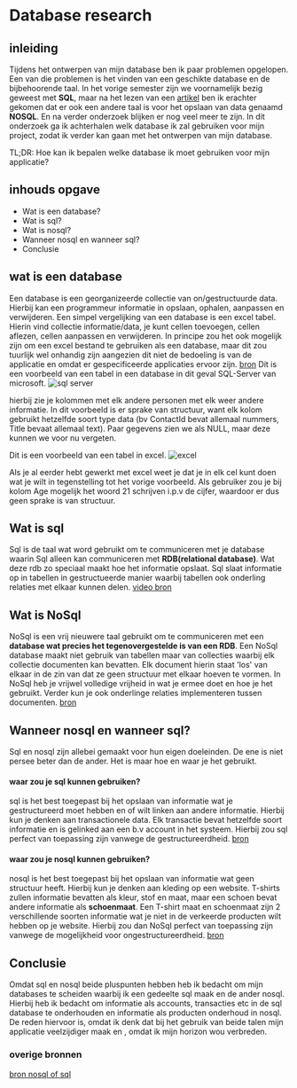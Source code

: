 # Database research

## inleiding
Tijdens het ontwerpen van mijn database ben ik paar problemen opgelopen. Een van die problemen is het vinden van een geschikte database en de bijbehoorende taal.
In het vorige semester zijn we voornamelijk bezig geweest met **SQL**, maar na het lezen van een [artikel](https://fabric.inc/blog/sql-nosql-ecommerce/) ben ik erachter gekomen dat er ook een andere taal is voor het opslaan van data genaamd **NOSQL**. En na verder onderzoek blijken er nog veel meer te zijn. In dit onderzoek ga ik achterhalen welk database ik zal gebruiken voor mijn project, zodat ik verder kan gaan met het ontwerpen van mijn database.

TL;DR: Hoe kan ik bepalen welke database ik moet gebruiken voor mijn applicatie?

## inhouds opgave
- Wat is een database?
- Wat is sql?
- Wat is nosql?
- Wanneer nosql en wanneer sql?
- Conclusie

## wat is een database
Een database is een georganizeerde collectie van on/gestructuurde data. Hierbij kan een programmeur informatie in opslaan, ophalen, aanpassen en verwijderen. Een simpel vergelijking van een database is een excel tabel. Hierin vind collectie informatie/data, je kunt cellen toevoegen, cellen aflezen, cellen aanpassen en verwijderen. In principe zou het ook mogelijk zijn om een excel bestand te gebruiken als een database, maar dit zou tuurlijk wel onhandig zijn aangezien dit niet de bedoeling is van de applicatie en omdat er gespecificeerde applicaties ervoor zijn.
[bron](https://www.oracle.com/in/database/what-is-database/)
Dit is een voorbeeld van een tabel in een database in dit geval SQL-Server van microsoft.
![sql server](https://www.mssqltips.com/tipimages2/2470_img2.gif)

hierbij zie je kolommen met elk andere personen met elk weer andere informatie. In dit voorbeeld is er sprake van structuur, want elk kolom gebruikt hetzelfde soort type data (bv ContactId bevat allemaal nummers, Title bevaat allemaal text). Paar gegevens zien we als NULL, maar deze kunnen we voor nu vergeten.

Dit is een voorbeeld van een tabel in excel.
![excel](https://www.lifewire.com/thmb/ZDVUL6fidsCw_0nW_cJqH46z-As=/713x535/smart/filters:no_upscale()/Capture-5c02fa7ec9e77c00019bc8dc.JPG)

Als je al eerder hebt gewerkt met excel weet je dat je in elk cel kunt doen wat je wilt in tegenstelling tot het vorige voorbeeld. Als gebruiker zou je bij kolom Age mogelijk het woord 21 schrijven i.p.v de cijfer, waardoor er dus geen sprake is van structuur.

## Wat is sql
Sql is de taal wat word gebruikt om te communiceren met je database waarin Sql alleen kan communiceren met **RDB(relational database)**. Wat deze rdb zo speciaal maakt hoe het informatie opslaat. Sql slaat informatie op in tabellen in gestructueerde manier waarbij tabellen ook onderling relaties met elkaar kunnen delen. 
[video bron](https://www.youtube.com/watch?v=27axs9dO7AE)
## Wat is NoSql
NoSql is een vrij nieuwere taal gebruikt om te communiceren met een **database wat precies het tegenovergestelde is van een RDB**. Een NoSql database maakt niet gebruik van tabellen maar van collecties waarbij elk collectie documenten kan bevatten. Elk document hierin staat 'los' van elkaar in de zin van dat ze geen structuur met elkaar hoeven te vormen. In NoSql heb je vrijwel volledige vrijheid in wat je ermee doet en hoe je het gebruikt. Verder kun je ook onderlinge relaties implementeren tussen documenten.
[bron](https://www.mongodb.com/nosql-explained)

## Wanneer nosql en wanneer sql?
Sql en nosql zijn allebei gemaakt voor hun eigen doeleinden. De ene is niet persee beter dan de ander. Het is maar hoe en waar je het gebruikt.
#### waar zou je sql kunnen gebruiken?
sql is het best toegepast bij het opslaan van informatie wat je gestructureerd moet hebben en of wilt linken aan andere informatie. Hierbij kun je denken aan transactionele data. Elk transactie bevat hetzelfde soort informatie en is gelinked aan een b.v account in het systeem. Hierbij zou sql perfect van toepassing zijn vanwege de gestructureerdheid.
[bron](https://thorntech.com/sql-vs-nosql/)
#### waar zou je nosql kunnen gebruiken?
nosql is het best toegepast bij het opslaan van informatie wat geen structuur heeft. Hierbij kun je denken aan kleding op een website. T-shirts zullen informatie bevatten als kleur, stof en maat, maar een schoen bevat andere informatie als **schoenmaat**. Een T-shirt maat en schoenmaat zijn 2 verschillende soorten informatie wat je niet in de verkeerde producten wilt hebben op je website. Hierbij zou dan NoSql perfect van toepassing zijn vanwege de mogelijkheid voor ongestructureerdheid.
[bron](https://stackoverflow.com/a/3486843)
## Conclusie
Omdat sql en nosql beide pluspunten hebben heb ik bedacht om mijn databases te scheiden waarbij ik een gedeelte sql maak en de ander nosql. Hierbij heb ik bedacht om informatie als accounts, transacties etc in de sql database te onderhouden en informatie als producten onderhoud in nosql. De reden hiervoor is, omdat ik denk dat bij het gebruik van beide talen mijn applicatie veelzijdiger maak en , omdat ik mijn horizon wou verbreden.


### overige bronnen
[bron nosql of sql](https://www.red-gate.com/simple-talk/databases/nosql/how-to-choose-between-sql-and-nosql-databases/)
